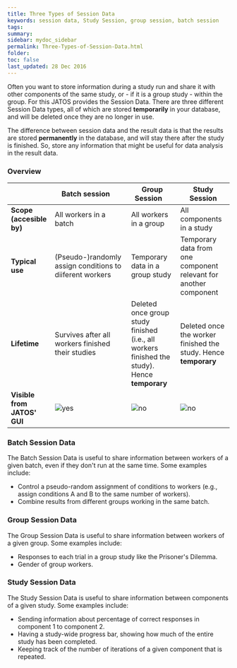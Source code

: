 ```yaml
---
title: Three Types of Session Data
keywords: session data, Study Session, group session, batch session
tags:
summary:
sidebar: mydoc_sidebar
permalink: Three-Types-of-Session-Data.html
folder:
toc: false
last_updated: 28 Dec 2016
---
```


Often you want to store information during a study run and share it with other components of the same study, or - if it is a group study - within the group. For this JATOS provides the Session Data. There are three different Session Data types, all of which are stored **temporarily** in your database, and will be deleted once they are no longer in use.

The difference between session data and the result data is that the results are stored **permanently** in the database, and will stay there after the study is finished. So, store any information that might be useful for data analysis in the result data. 

### Overview

| | Batch session     | Group Session     | Study Session     |
|-|-------------------|-------------------|-------------------|
| **Scope (accesible by)** | All workers in a batch | All workers in a group | All components in a study |
| **Typical use** | (Pseudo-)randomly assign conditions to diiferent workers | Temporary data in a group study | Temporary data from one component relevant for another component |
| **Lifetime** | Survives after all workers finished their studies | Deleted once group study finished (i.e., all workers finished the study). Hence **temporary** | Deleted once the worker finished the study. Hence **temporary**|
| **Visible from JATOS' GUI** | ![yes](images/ok-24.ico) | ![no](images/x-24.ico) | ![no](images/x-24.ico) |


### Batch Session Data
The Batch Session Data is useful to share information between workers of a given batch, even if they don't run at the same time. Some examples include: 
 
 * Control a pseudo-random assignment of conditions to workers (e.g., assign conditions A and B to the same number of workers).
 * Combine results from different groups working in the same batch. 

### Group Session Data

The Group Session Data is useful to share information between workers of a given group. Some examples include:

* Responses to each trial in a group study like the Prisoner's Dilemma.
* Gender of group workers.

### Study Session Data

The Study Session Data is useful to share information between components of a given study. Some examples include: 

* Sending information about percentage of correct responses in component 1 to component 2.
* Having a study-wide progress bar, showing how much of the entire study has been completed.
* Keeping track of the number of iterations of a given component that is repeated.


